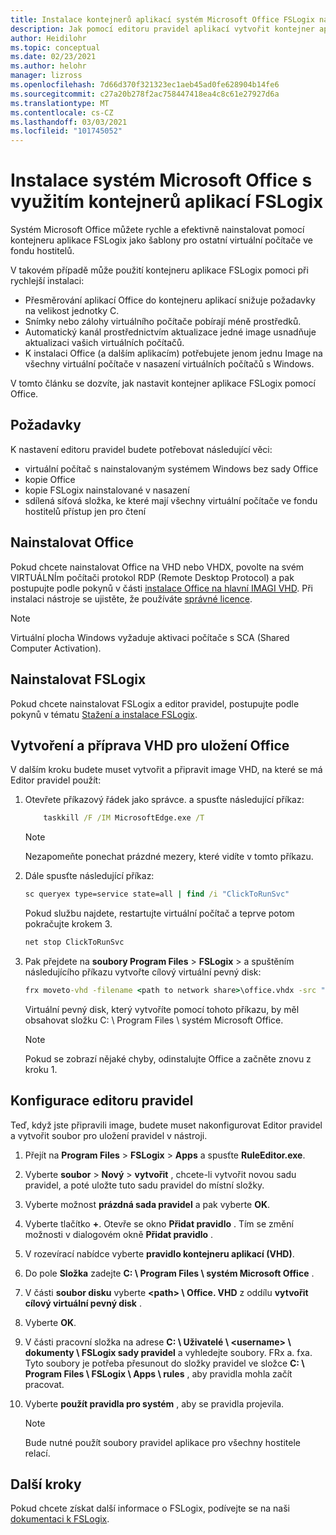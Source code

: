 ```yaml
---
title: Instalace kontejnerů aplikací systém Microsoft Office FSLogix na virtuálním počítači s Windows – Azure
description: Jak pomocí editoru pravidel aplikací vytvořit kontejner aplikace FSLogix s Office ve virtuálním počítači s Windows
author: Heidilohr
ms.topic: conceptual
ms.date: 02/23/2021
ms.author: helohr
manager: lizross
ms.openlocfilehash: 7d66d370f321323ec1aeb45ad0fe628904b14fe6
ms.sourcegitcommit: c27a20b278f2ac758447418ea4c8c61e27927d6a
ms.translationtype: MT
ms.contentlocale: cs-CZ
ms.lasthandoff: 03/03/2021
ms.locfileid: "101745052"
---
```

# <a name="install-microsoft-office-using-fslogix-application-containers"></a>Instalace systém Microsoft Office s využitím kontejnerů aplikací FSLogix

Systém Microsoft Office můžete rychle a efektivně nainstalovat pomocí kontejneru aplikace FSLogix jako šablony pro ostatní virtuální počítače ve fondu hostitelů.

V takovém případě může použití kontejneru aplikace FSLogix pomoci při rychlejší instalaci:

- Přesměrování aplikací Office do kontejneru aplikací snižuje požadavky na velikost jednotky C.
- Snímky nebo zálohy virtuálního počítače pobírají méně prostředků.
- Automatický kanál prostřednictvím aktualizace jedné image usnadňuje aktualizaci vašich virtuálních počítačů.
- K instalaci Office (a dalším aplikacím) potřebujete jenom jednu Image na všechny virtuální počítače v nasazení virtuálních počítačů s Windows.

V tomto článku se dozvíte, jak nastavit kontejner aplikace FSLogix pomocí Office.

## <a name="requirements"></a>Požadavky

K nastavení editoru pravidel budete potřebovat následující věci:

- virtuální počítač s nainstalovaným systémem Windows bez sady Office
- kopie Office
- kopie FSLogix nainstalované v nasazení
- sdílená síťová složka, ke které mají všechny virtuální počítače ve fondu hostitelů přístup jen pro čtení

## <a name="install-office"></a>Nainstalovat Office

Pokud chcete nainstalovat Office na VHD nebo VHDX, povolte na svém VIRTUÁLNÍm počítači protokol RDP (Remote Desktop Protocol) a pak postupujte podle pokynů v části [instalace Office na hlavní IMAGI VHD](install-office-on-wvd-master-image.md). Při instalaci nástroje se ujistěte, že používáte [správné licence](overview.md#requirements).

>[!NOTE]
>Virtuální plocha Windows vyžaduje aktivaci počítače s SCA (Shared Computer Activation).

## <a name="install-fslogix"></a>Nainstalovat FSLogix

Pokud chcete nainstalovat FSLogix a editor pravidel, postupujte podle pokynů v tématu [Stažení a instalace FSLogix](/fslogix/install-ht).

## <a name="create-and-prepare-a-vhd-to-store-office"></a>Vytvoření a příprava VHD pro uložení Office

V dalším kroku budete muset vytvořit a připravit image VHD, na které se má Editor pravidel použít:

1. Otevřete příkazový řádek jako správce. a spusťte následující příkaz:

    ```cmd
        taskkill /F /IM MicrosoftEdge.exe /T
    ```

    >[!NOTE]
    > Nezapomeňte ponechat prázdné mezery, které vidíte v tomto příkazu.

2. Dále spusťte následující příkaz:

    ```cmd
    sc queryex type=service state=all | find /i "ClickToRunSvc"
    ```
    
   Pokud službu najdete, restartujte virtuální počítač a teprve potom pokračujte krokem 3.

    ```cmd
    net stop ClickToRunSvc
    ```

3. Pak přejdete na **soubory Program Files**  >  **FSLogix**  >   a spuštěním následujícího příkazu vytvořte cílový virtuální pevný disk:

    ```cmd
    frx moveto-vhd -filename <path to network share>\office.vhdx -src "C:\Program Files\Microsoft Office" -size-mbs 5000 
    ```

    Virtuální pevný disk, který vytvoříte pomocí tohoto příkazu, by měl obsahovat složku C: \\ Program Files \\ systém Microsoft Office.

    >[!NOTE]
    >Pokud se zobrazí nějaké chyby, odinstalujte Office a začněte znovu z kroku 1.

## <a name="configure-the-rule-editor"></a>Konfigurace editoru pravidel

Teď, když jste připravili image, budete muset nakonfigurovat Editor pravidel a vytvořit soubor pro uložení pravidel v nástroji.

1. Přejít na **Program Files**  >  **FSLogix**  >  **Apps** a spusťte **RuleEditor.exe**.

2. Vyberte **soubor**  >  **Nový**  >  **vytvořit** , chcete-li vytvořit novou sadu pravidel, a poté uložte tuto sadu pravidel do místní složky.

3. Vyberte možnost **prázdná sada pravidel** a pak vyberte **OK**.

4. Vyberte tlačítko **+**. Otevře se okno **Přidat pravidlo** . Tím se změní možnosti v dialogovém okně **Přidat pravidlo** .

5. V rozevírací nabídce vyberte **pravidlo kontejneru aplikací (VHD)**.

6. Do pole **Složka** zadejte **C: \\ Program Files \\ systém Microsoft Office** .

7. V části **soubor disku** vyberte **\<path\> \\ Office. VHD** z oddílu **vytvořit cílový virtuální pevný disk** .

8. Vyberte **OK**.

9. V části pracovní složka na adrese **C: \\ Uživatelé \\ \<username\> \\ dokumenty \\ FSLogix sady pravidel** a vyhledejte soubory. FRx a. fxa. Tyto soubory je potřeba přesunout do složky pravidel ve složce **C: \\ Program Files \\ FSLogix \\ Apps \\ rules** , aby pravidla mohla začít pracovat.

10. Vyberte **použít pravidla pro systém** , aby se pravidla projevila.

     >[!NOTE]
     > Bude nutné použít soubory pravidel aplikace pro všechny hostitele relací.

## <a name="next-steps"></a>Další kroky

Pokud chcete získat další informace o FSLogix, podívejte se na naši [dokumentaci k FSLogix](/fslogix/).